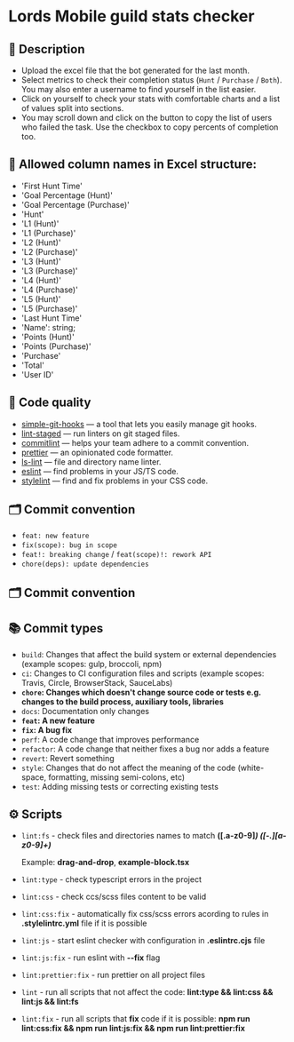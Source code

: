 # Lords Mobile guild stats checker

## 📝 Description

-   Upload the excel file that the bot generated for the last month.
-   Select metrics to check their completion status (`Hunt` / `Purchase` / `Both`). You may also enter a username to find yourself in the list easier.
-   Click on yourself to check your stats with comfortable charts and a list of values split into sections.
-   You may scroll down and click on the button to copy the list of users who failed the task. Use the checkbox to copy percents of completion too.

## 📃 Allowed column names in Excel structure:

-   'First Hunt Time'
-   'Goal Percentage (Hunt)'
-   'Goal Percentage (Purchase)'
-   'Hunt'
-   'L1 (Hunt)'
-   'L1 (Purchase)'
-   'L2 (Hunt)'
-   'L2 (Purchase)'
-   'L3 (Hunt)'
-   'L3 (Purchase)'
-   'L4 (Hunt)'
-   'L4 (Purchase)'
-   'L5 (Hunt)'
-   'L5 (Purchase)'
-   'Last Hunt Time'
-   'Name': string;
-   'Points (Hunt)'
-   'Points (Purchase)'
-   'Purchase'
-   'Total'
-   'User ID'

## 🥊 Code quality

-   [simple-git-hooks](https://www.npmjs.com/package/simple-git-hooks) — a tool that lets you easily manage git hooks.
-   [lint-staged](https://www.npmjs.com/package/lint-staged) — run linters on git staged files.
-   [commitlint](https://commitlint.js.org/) — helps your team adhere to a commit convention.
-   [prettier](https://prettier.io/) — an opinionated code formatter.
-   [ls-lint](https://ls-lint.org/) — file and directory name linter.
-   [eslint](https://eslint.org/) — find problems in your JS/TS code.
-   [stylelint](https://stylelint.io/) — find and fix problems in your CSS code.

## 🗂 Commit convention

-   `feat: new feature`
-   `fix(scope): bug in scope`
-   `feat!: breaking change` / `feat(scope)!: rework API`
-   `chore(deps): update dependencies`

## 🗂 Commit convention

## 📚 Commit types

-   `build`: Changes that affect the build system or external dependencies (example scopes: gulp, broccoli, npm)
-   `ci`: Changes to CI configuration files and scripts (example scopes: Travis, Circle, BrowserStack, SauceLabs)
-   **`chore`: Changes which doesn't change source code or tests e.g. changes to the build process, auxiliary tools, libraries**
-   `docs`: Documentation only changes
-   **`feat`: A new feature**
-   **`fix`: A bug fix**
-   `perf`: A code change that improves performance
-   `refactor`: A code change that neither fixes a bug nor adds a feature
-   `revert`: Revert something
-   `style`: Changes that do not affect the meaning of the code (white-space, formatting, missing semi-colons, etc)
-   `test`: Adding missing tests or correcting existing tests

## ⚙️ Scripts

-   `lint:fs` - check files and directories names to match **([.a-z0-9]_) ([-.][a-z0-9]+)_**

    Example: **drag-and-drop**, **example-block.tsx**

-   `lint:type` - check typescript errors in the project

-   `lint:css` - check ccs/scss files content to be valid

-   `lint:css:fix` - automatically fix css/scss errors acording to rules in **.stylelintrc.yml** file if it is possible

-   `lint:js` - start eslint checker with configuration in **.eslintrc.cjs** file

-   `lint:js:fix` - run eslint with **--fix** flag

-   `lint:prettier:fix` - run prettier on all project files

-   `lint` - run all scripts that not affect the code: **lint:type && lint:css && lint:js && lint:fs**

-   `lint:fix` - run all scripts that **fix** code if it is possible: **npm run lint:css:fix && npm run lint:js:fix && npm run lint:prettier:fix**

